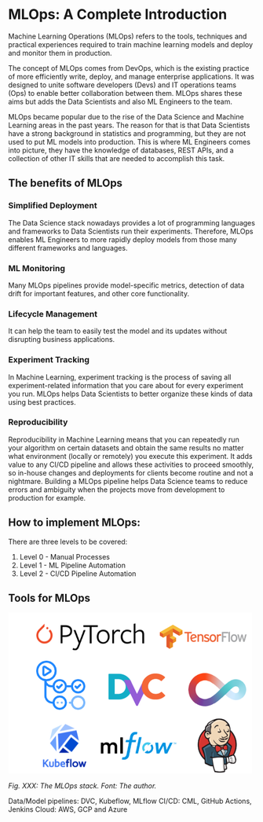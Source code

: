 # MLOps: A Complete Introduction

Machine Learning Operations (MLOps) refers to the tools, techniques and practical experiences required to train  machine learning models and deploy and monitor them in production.

The concept of MLOps comes from DevOps, which is the existing practice of more efficiently write, deploy, and manage enterprise applications. It was designed to unite software developers (Devs) and IT operations teams (Ops) to enable better collaboration between them. MLOps shares these aims but adds the Data Scientists and also ML Engineers to the team. 

MLOps became popular due to the rise of the Data Science and Machine Learning areas in the past years. The reason for that is that Data Scientists have a strong background in statistics and programming, but they are not used to put ML models into production. This is where ML Engineers comes into picture, they have the knowledge of databases, REST APIs, and a collection of other IT skills that are needed to accomplish this task.

## The benefits of MLOps

### Simplified Deployment
The Data Science stack nowadays provides a lot of programming languages and frameworks to Data Scientists run their experiments. Therefore, MLOps enables ML Engineers to more rapidly deploy models from those many different frameworks and languages.

### ML Monitoring
Many MLOps pipelines provide model-specific metrics, detection of data drift for important features, and other core functionality.

### Lifecycle Management
It can help the team to easily test the model and its updates without disrupting business applications.

### Experiment Tracking
In Machine Learning, experiment tracking is the process of saving all experiment-related information that you care about for every experiment you run. MLOps helps Data Scientists to better organize these kinds of data using best practices.

### Reproducibility
Reproducibility in Machine Learning means that you can repeatedly run your algorithm on certain datasets and obtain the same results no matter what environment (locally or remotely) you execute this experiment. It adds value to any CI/CD pipeline and allows these activities to proceed smoothly, so in-house changes and deployments for clients become routine and not a nightmare. Building a MLOps pipeline helps Data Science teams to reduce errors and ambiguity when the projects move from development to production for example.


## How to implement MLOps:

There are three levels to be covered:
1. Level 0 - Manual Processes
2. Level 1 - ML Pipeline Automation
3. Level 2 - CI/CD Pipeline Automation

## Tools for MLOps


<img src="./images/MLOps-Stack.png" alt="MLOps-Stack" width="497"/>

*Fig. XXX: The MLOps stack. Font: The author.*

<!-- ![MLOps-Stack](./images/MLOps-Stack.png) -->


Data/Model pipelines: DVC, Kubeflow, MLflow
CI/CD: CML, GitHub Actions, Jenkins
Cloud: AWS, GCP and Azure